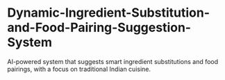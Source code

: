 # Dynamic-Ingredient-Substitution-and-Food-Pairing-Suggestion-System
AI-powered system that suggests smart ingredient substitutions and food pairings, with a focus on traditional Indian cuisine.
